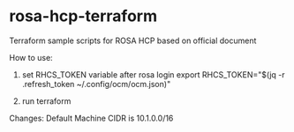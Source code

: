 # rosa-hcp-terraform

Terraform sample scripts for ROSA HCP based on official document

How to use:
 1. set RHCS_TOKEN variable after rosa login
 export RHCS_TOKEN="$(jq -r .refresh_token ~/.config/ocm/ocm.json)" 

 2. run terraform 

Changes: 
Default Machine CIDR is 10.1.0.0/16

